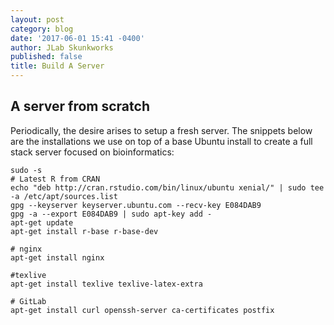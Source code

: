 ```yaml
---
layout: post
category: blog
date: '2017-06-01 15:41 -0400'
author: JLab Skunkworks
published: false
title: Build A Server
---
```

## A server from scratch

Periodically, the desire arises to setup a fresh server.  The snippets below are the installations we use on top of a base Ubuntu install to create a full stack server focused on bioinformatics:

```
sudo -s
# Latest R from CRAN
echo "deb http://cran.rstudio.com/bin/linux/ubuntu xenial/" | sudo tee -a /etc/apt/sources.list
gpg --keyserver keyserver.ubuntu.com --recv-key E084DAB9
gpg -a --export E084DAB9 | sudo apt-key add -
apt-get update
apt-get install r-base r-base-dev

# nginx
apt-get install nginx

#texlive
apt-get install texlive texlive-latex-extra

# GitLab
apt-get install curl openssh-server ca-certificates postfix

```